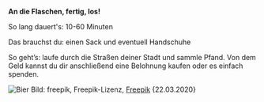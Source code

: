 **An die Flaschen, fertig, los!**

So lang dauert's: 10-60 Minuten

Das brauchst du: einen Sack und eventuell Handschuhe

So geht’s: laufe durch die Straßen deiner Stadt und sammle Pfand. Von dem Geld kannst du dir anschließend eine Belohnung kaufen oder es einfach spenden.

![Bier](https://de.freepik.com/fotos-vektoren-kostenlos/hand)
Bild: freepik, Freepik-Lizenz, [Freepik](https://de.freepik.com/fotos-vektoren-kostenlos/hand) {22.03.2020}
